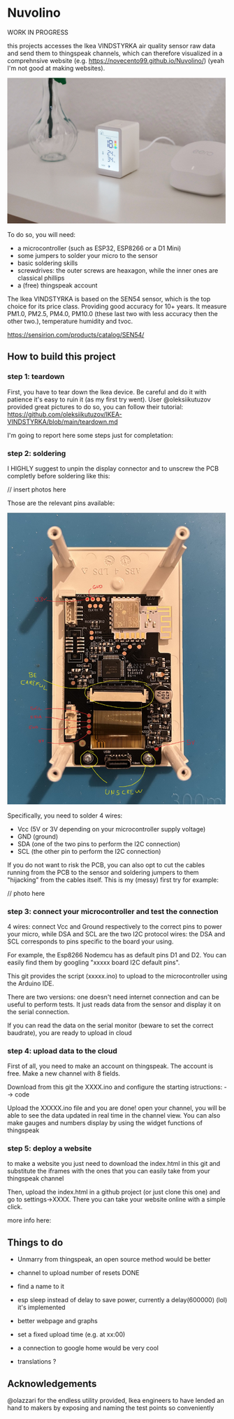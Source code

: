 # Nuvolino

WORK IN PROGRESS 

this projects accesses the Ikea VINDSTYRKA air quality sensor raw data and send them to thingspeak channels, which can therefore visualized in a comprehnsive website (e.g. https://novecento99.github.io/Nuvolino/) (yeah I'm not good at making websites). 

<img src="Images/ikea.jpeg" width="500px">

To do so, you will need:
- a microcontroller (such as ESP32, ESP8266 or a D1 Mini)
- some jumpers to solder your micro to the sensor
- basic soldering skills
- screwdrives: the outer screws are heaxagon, while the inner ones are classical phillips
- a (free) thingspeak account


The Ikea VINDSTYRKA is based on the SEN54 sensor, which is the top choice for its price class. Providing good accuracy for 10+ years. It measure PM1.0, PM2.5, PM4.0, PM10.0 (these last two with less accuracy then the other two.), temperature humidity and tvoc.

https://sensirion.com/products/catalog/SEN54/


## How to build this project


### step 1: teardown 
First, you have to tear down the Ikea device. Be careful and do it with patience it's easy to ruin it (as my first try went). 
User @oleksiikutuzov provided great pictures to do so, you can follow their tutorial: https://github.com/oleksiikutuzov/IKEA-VINDSTYRKA/blob/main/teardown.md

I'm going to report here some steps just for completation:





### step 2: soldering

I HIGHLY suggest to unpin the display connector and to unscrew the PCB completly before soldering like this:

// insert photos here


Those are the relevant pins available:

<img src="Images/PCB.jpeg" width="500px">

Specifically, you need to solder 4 wires:
- Vcc (5V or 3V depending on your microcontroller supply voltage)
- GND (ground)
- SDA (one of the two pins to perform the I2C connection)
- SCL (the other pin to perform the I2C connection)


If you do not want to risk the PCB, you can also opt to cut the cables running from the PCB to the sensor and soldering jumpers to them "hijacking" from the cables itself. This is my (messy) first try for example:

// photo here

### step 3: connect your microcontroller and test the connection

4 wires: connect Vcc and Ground respectively to the correct pins to power your micro, while DSA and SCL are the two I2C protocol wires: the DSA and SCL corresponds to pins specific to the board your using. 

For example, the Esp8266 Nodemcu has as default pins D1 and D2.
You can easily find them by googling "xxxxx board I2C default pins".

This git provides the script (xxxxx.ino) to upload to the microcontroller using the Arduino IDE.

There are two versions: one doesn't need internet connection and can be useful to perform tests. 
It just reads data from the sensor and display it on the serial connection.


If you can read the data on the serial monitor (beware to set the correct baudrate), you are ready to upload in cloud

### step 4: upload data to the cloud 

First of all, you need to make an account on thingspeak. The account is free. Make a new channel with 8 fields.


Download from this git the XXXX.ino and configure the starting istructions:
--> code 



Upload the XXXXX.ino file and you are done! open your channel, you will be able to see the data updated in real time in the channel view. You can also make gauges and numbers display by using the widget functions of thingspeak

### step 5: deploy a website
to make a website you just need to download the index.html in this git and substitute the iframes with the ones that you can easily take from your thingspeak channel

Then, upload the index.html in a github project (or just clone this one) and go to settings->XXXX. There you can take your website online with a simple click. 

more info here: 


## Things to do
- Unmarry from thingspeak, an open source method would be better
- channel to upload number of resets DONE
- find a name to it
- esp sleep instead of delay to save power, currently a delay(600000) (lol) it's implemented
- better webpage and graphs 
- set a fixed upload time (e.g. at xx:00)

- a connection to google home would be very cool
- translations ?

## Acknowledgements

@olazzari for the endless utility provided, Ikea engineers to have lended an hand to makers by exposing and naming the test points so conveniently
